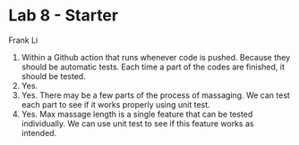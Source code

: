 # Lab 8 - Starter
Frank Li

1. Within a Github action that runs whenever code is pushed. Because they should be automatic tests. Each time a part of the codes are finished, it should be tested. 
2. Yes. 
3. Yes. There may be a few parts of the process of massaging. We can test each part to see if it works properly using unit test. 
4. Yes. Max massage length is a single feature that can be tested individually. We can use unit test to see if this feature works as intended. 